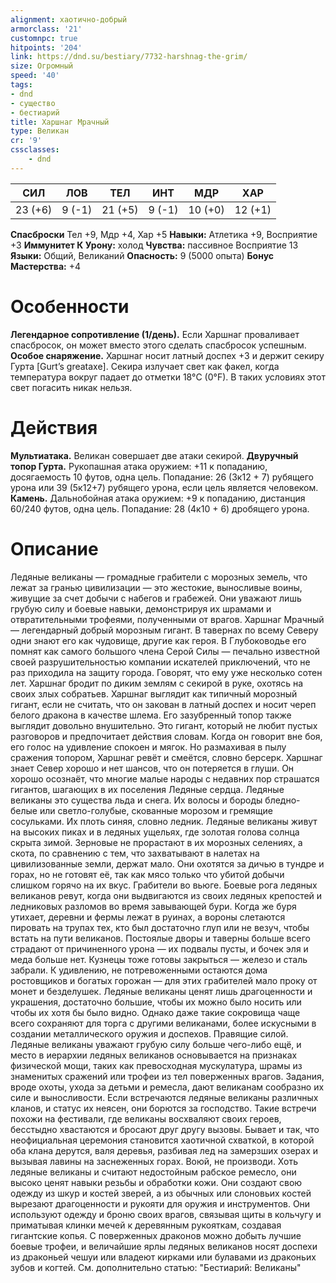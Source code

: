 ```yaml
---
alignment: хаотично-добрый
armorclass: '21'
customnpc: true
hitpoints: '204'
link: https://dnd.su/bestiary/7732-harshnag-the-grim/
size: Огромный
speed: '40'
tags:
- dnd
- существо
- бестиарий
title: Харшнаг Мрачный
type: Великан
cr: '9'
cssclasses:
    - dnd
---
```



| СИЛ | ЛОВ | ТЕЛ | ИНТ | МДР | ХАР |
|---|---|---|---|---|---|
| 23 (+6) | 9 (-1) | 21 (+5) | 9 (-1) | 10 (+0) | 12 (+1) |
**Спасброски** Тел +9, Мдр +4, Хар +5
**Навыки:** Атлетика +9, Восприятие +3
**Иммунитет К Урону:** холод
**Чувства:** пассивное Восприятие 13
**Языки:** Общий, Великаний
**Опасность:** 9 (5000 опыта)
**Бонус Мастерства:** +4


# Особенности
**Легендарное сопротивление (1/день).** Если Харшнаг проваливает спасбросок, он может вместо этого сделать спасбросок успешным.
**Особое снаряжение.** Харшнаг носит латный доспех +3 и держит секиру Гурта [Gurt’s greataxe]. Секира излучает свет как факел, когда температура вокруг падает до отметки 18°C (0°F). В таких условиях этот свет погасить никак нельзя.


# Действия
**Мультиатака.** Великан совершает две атаки секирой.
**Двуручный топор Гурта.** Рукопашная атака оружием: +11 к попаданию, досягаемость 10 футов, одна цель. Попадание: 26 (3к12 + 7) рубящего урона или 39 (5к12+7) рубящего урона, если цель является человеком.
**Камень.** Дальнобойная атака оружием: +9 к попаданию, дистанция 60/240 футов, одна цель. Попадание: 28 (4к10 + 6) дробящего урона.


# Описание
Ледяные великаны — громадные грабители с морозных земель, что лежат за гранью цивилизации — это жестокие, выносливые воины, живущие за счет добычи с набегов и грабежей. Они уважают лишь грубую силу и боевые навыки, демонстрируя их шрамами и отвратительными трофеями, полученными от врагов. Харшнаг Мрачный — легендарный добрый морозным гигант. В тавернах по всему Северу одни знают его как чудовище, другие как героя. В Глубоководье его помнят как самого большого члена Серой Силы — печально известной своей разрушительностью компании искателей приключений, что не раз приходила на защиту города. Говорят, что ему уже несколько сотен лет. Харшнаг бродит по диким землям с секирой в руке, охотясь на своих злых собратьев. Харшнаг выглядит как типичный морозный гигант, если не считать, что он закован в латный доспех и носит череп белого дракона в качестве шлема. Его зазубренный топор также выглядит довольно внушительно. Это гигант, который не любит пустых разговоров и предпочитает действия словам. Когда он говорит вне боя, его голос на удивление спокоен и мягок. Но размахивая в пылу сражения топором, Харшнаг ревёт и смеётся, словно берсерк. Харшнаг знает Север хорошо и нет шансов, что он потеряется в глуши. Он хорошо осознаёт, что многие малые народы с недавних пор страшатся гигантов, шагающих в их поселения Ледяные сердца. Ледяные великаны это существа льда и снега. Их волосы и бороды бледно-белые или светло-голубые, скованные морозом и гремящие сосульками. Их плоть синяя, словно ледник. Ледяные великаны живут на высоких пиках и в ледяных ущельях, где золотая голова солнца скрыта зимой. Зерновые не прорастают в их морозных селениях, а скота, по сравнению с тем, что захватывают в налетах на цивилизованные земли, держат мало. Они охотятся за дичью в тундре и горах, но не готовят её, так как мясо только что убитой добычи слишком горячо на их вкус. Грабители во вьюге. Боевые рога ледяных великанов ревут, когда они выдвигаются из своих ледяных крепостей и ледниковых разломов во время завывающей бури. Когда же буря утихает, деревни и фермы лежат в руинах, а вороны слетаются пировать на трупах тех, кто был достаточно глуп или не везуч, чтобы встать на пути великанов. Постоялые дворы и таверны больше всего страдают от причиненного урона — их подвалы пусты, и бочек эля и меда больше нет. Кузнецы тоже готовы закрыться — железо и сталь забрали. К удивлению, не потревоженными остаются дома ростовщиков и богатых горожан — для этих грабителей мало проку от монет и безделушек. Ледяные великаны ценят лишь драгоценности и украшения, достаточно большие, чтобы их можно было носить или чтобы их хотя бы было видно. Однако даже такие сокровища чаще всего сохраняют для торга с другими великанами, более искусными в создании металлического оружия и доспехов. Правящие силой. Ледяные великаны уважают грубую силу больше чего-либо ещё, и место в иерархии ледяных великанов основывается на признаках физической мощи, таких как превосходная мускулатура, шрамы из знаменитых сражений или трофеи из тел поверженных врагов. Задания, вроде охоты, ухода за детьми и ремесла, дают великанам сообразно их силе и выносливости. Если встречаются ледяные великаны различных кланов, и статус их неясен, они борются за господство. Такие встречи похожи на фестивали, где великаны восхваляют своих героев, бесстыдно хвастаются и бросают друг другу вызовы. Бывает и так, что неофициальная церемония становится хаотичной схваткой, в которой оба клана дерутся, валя деревья, разбивая лед на замерзших озерах и вызывая лавины на заснеженных горах. Воюй, не производи. Хоть ледяные великаны и считают недостойным рабское ремесло, они высоко ценят навыки резьбы и обработки кожи. Они создают свою одежду из шкур и костей зверей, а из обычных или слоновьих костей вырезают драгоценности и рукояти для оружия и инструментов. Они используют одежду и броню своих врагов, связывая щиты в кольчугу и приматывая клинки мечей к деревянным рукояткам, создавая гигантские копья. С поверженных драконов можно добыть лучшие боевые трофеи, и величайшие ярлы ледяных великанов носят доспехи из драконьей чешуи или владеют кирками или булавами из драконьих зубов и когтей. См. дополнительно статью: "Бестиарий: Великаны"